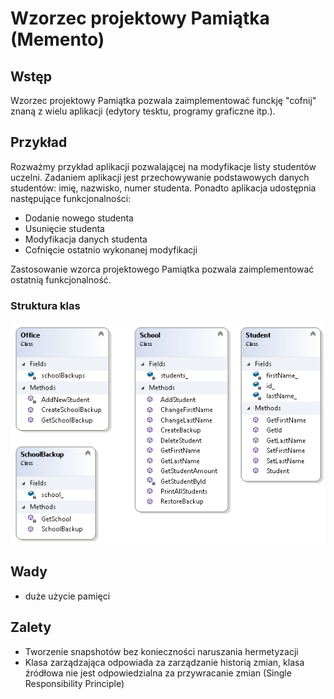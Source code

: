 # Wzorzec projektowy Pamiątka (Memento)
## Wstęp
Wzorzec projektowy Pamiątka pozwala zaimplementować funckję "cofnij" znaną z wielu aplikacji (edytory tesktu, programy graficzne itp.). 

## Przykład

Rozważmy przykład aplikacji pozwalającej na modyfikacje listy studentów uczelni. Zadaniem aplikacji jest przechowywanie podstawowych danych studentów: imię, nazwisko, numer studenta. Ponadto aplikacja udostępnia następujące funkcjonalności:
- Dodanie nowego studenta
- Usunięcie studenta
- Modyfikacja danych studenta
- Cofnięcie ostatnio wykonanej modyfikacji

Zastosowanie wzorca projektowego Pamiątka pozwala zaimplementować ostatnią funkcjonalność. 

### Struktura klas
![alt text](ClassDiagram.png "Struktura klas")


## Wady

- duże użycie pamięci

## Zalety

- Tworzenie snapshotów bez konieczności naruszania hermetyzacji
- Klasa zarządzająca odpowiada za zarządzanie historią zmian, klasa źródłowa nie jest odpowiedzialna za przywracanie zmian (Single Responsibility Principle)

